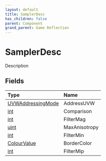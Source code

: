 ```yaml
---
layout: default
title: SamplerDesc
has_children: false
parent: Component
grand_parent: Game Reflection
---
```

# SamplerDesc
Description 

## Fields

| Type | Name |
|:-------------|:--------------|
| [UVWAddressingMode](/docs/game-reflection/classes/u_v_w_addressing_mode) | AddressUVW |
| [int](/docs/game-reflection/enums/int) | Comparison |
| [int](/docs/game-reflection/enums/int) | FilterMag |
| [uint](/docs/game-reflection/components/uint) | MaxAnisotropy |
| [int](/docs/game-reflection/enums/int) | FilterMin |
| [ColourValue](/docs/game-reflection/classes/colour_value) | BorderColor |
| [int](/docs/game-reflection/enums/int) | FilterMip |

